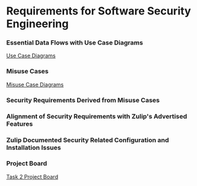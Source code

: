 # Requirements for Software Security Engineering

### Essential Data Flows with Use Case Diagrams
[Use Case Diagrams](https://www.lucidchart.com/documents/edit/daaad814-8c7c-4694-b4ad-0f930d8dd7d6/0)

### Misuse Cases
[Misuse Case Diagrams](https://www.lucidchart.com/documents/edit/77fec034-2358-4698-8e4d-57e72b7f286e/0)

### Security Requirements Derived from Misuse Cases

### Alignment of Security Requirements with Zulip's Advertised Features

### Zulip Documented Security Related Configuration and Installation Issues

### Project Board
[Task 2 Project Board](https://github.com/lisabazis/TeamSA/projects/1)
